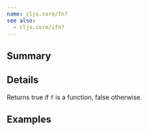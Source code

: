 ```yaml
---
name: cljs.core/fn?
see also:
  - cljs.core/ifn?
---
```


## Summary

## Details

Returns true if `f` is a function, false otherwise.

## Examples
